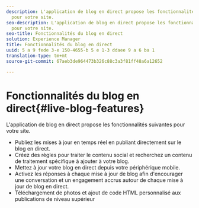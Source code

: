 ```yaml
---
description: L'application de blog en direct propose les fonctionnalités suivantes
  pour votre site.
seo-description: L'application de blog en direct propose les fonctionnalités suivantes
  pour votre site.
seo-title: Fonctionnalités du blog en direct
solution: Experience Manager
title: Fonctionnalités du blog en direct
uuid: 5 a 9 fede 3-e 150-4655-b 5 e 1-3 ddaee 9 a 6 ba 1
translation-type: tm+mt
source-git-commit: 67aeb3de964473b326c88c3a3f81ff48a6a12652

---
```



# Fonctionnalités du blog en direct{#live-blog-features}

L'application de blog en direct propose les fonctionnalités suivantes pour votre site.



* Publiez les mises à jour en temps réel en publiant directement sur le blog en direct.
* Créez des règles pour traiter le contenu social et recherchez un contenu de traitement spécifique à ajouter à votre blog.
* Mettez à jour votre blog en direct depuis votre périphérique mobile.
* Activez les réponses à chaque mise à jour de blog afin d'encourager une conversation et un engagement accrus autour de chaque mise à jour de blog en direct.
* Téléchargement de photos et ajout de code HTML personnalisé aux publications de niveau supérieur

